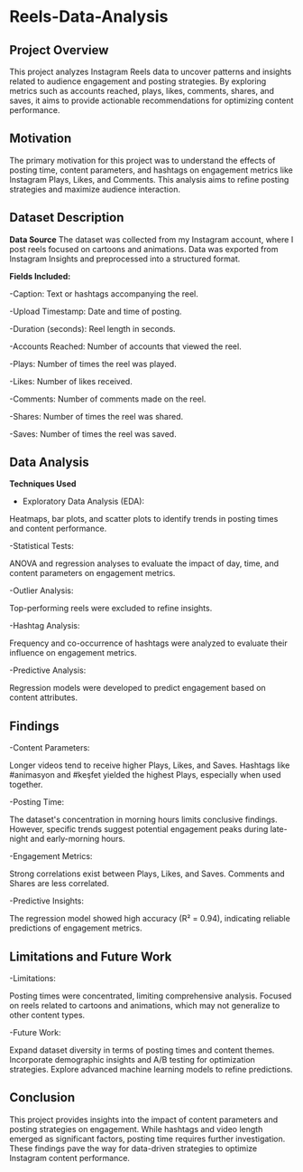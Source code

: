 # Reels-Data-Analysis

## Project Overview
This project analyzes Instagram Reels data to uncover patterns and insights related to audience engagement and posting strategies. By exploring metrics such as accounts reached, plays, likes, comments, shares, and saves, it aims to provide actionable recommendations for optimizing content performance.

## Motivation
The primary motivation for this project was to understand the effects of posting time, content parameters, and hashtags on engagement metrics like Instagram Plays, Likes, and Comments. This analysis aims to refine posting strategies and maximize audience interaction.

## Dataset Description
**Data Source**
The dataset was collected from my Instagram account, where I post reels focused on cartoons and animations. Data was exported from Instagram Insights and preprocessed into a structured format.

**Fields Included:**

-Caption: Text or hashtags accompanying the reel.

-Upload Timestamp: Date and time of posting.

-Duration (seconds): Reel length in seconds.

-Accounts Reached: Number of accounts that viewed the reel.

-Plays: Number of times the reel was played.

-Likes: Number of likes received.

-Comments: Number of comments made on the reel.

-Shares: Number of times the reel was shared.

-Saves: Number of times the reel was saved.


## Data Analysis
**Techniques Used**

- Exploratory Data Analysis (EDA):
  
Heatmaps, bar plots, and scatter plots to identify trends in posting times and content performance.

-Statistical Tests:

ANOVA and regression analyses to evaluate the impact of day, time, and content parameters on engagement metrics.

-Outlier Analysis:

Top-performing reels were excluded to refine insights.

-Hashtag Analysis:

Frequency and co-occurrence of hashtags were analyzed to evaluate their influence on engagement metrics.

-Predictive Analysis:

Regression models were developed to predict engagement based on content attributes.

## Findings

-Content Parameters:

Longer videos tend to receive higher Plays, Likes, and Saves.
Hashtags like #animasyon and #keşfet yielded the highest Plays, especially when used together.

-Posting Time:

The dataset's concentration in morning hours limits conclusive findings. However, specific trends suggest potential engagement peaks during late-night and early-morning hours.

-Engagement Metrics:

Strong correlations exist between Plays, Likes, and Saves. Comments and Shares are less correlated.

-Predictive Insights:

The regression model showed high accuracy (R² = 0.94), indicating reliable predictions of engagement metrics.

## Limitations and Future Work

-Limitations:

Posting times were concentrated, limiting comprehensive analysis.
Focused on reels related to cartoons and animations, which may not generalize to other content types.

-Future Work:

Expand dataset diversity in terms of posting times and content themes.
Incorporate demographic insights and A/B testing for optimization strategies.
Explore advanced machine learning models to refine predictions.

## Conclusion
This project provides insights into the impact of content parameters and posting strategies on engagement. While hashtags and video length emerged as significant factors, posting time requires further investigation. These findings pave the way for data-driven strategies to optimize Instagram content performance.
